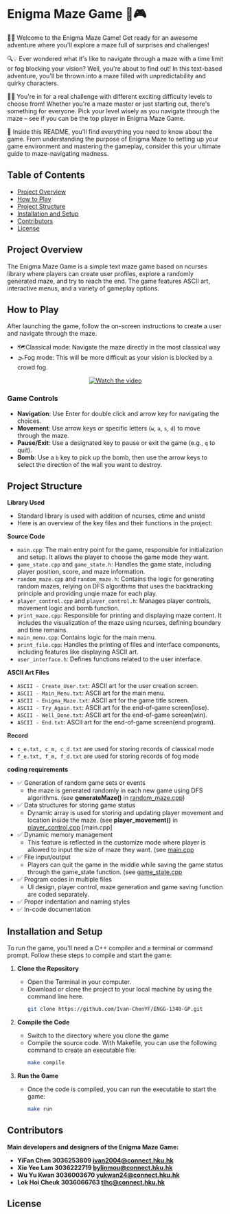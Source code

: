 # Enigma Maze Game 🚀🎮 

🎩✨ Welcome to the Enigma Maze Game! Get ready for an awesome adventure where you'll explore a maze full of surprises and challenges!

🔍💡 Ever wondered what it's like to navigate through a maze with a time limit or fog blocking your vision? Well, you're about to find out! In this text-based adventure, you'll be thrown into a maze filled with unpredictability and quirky characters.

🌟🧠 You're in for a real challenge with different exciting difficulty levels to choose from! Whether you're a maze master or just starting out, there's something for everyone. Pick your level wisely as you navigate through the maze – see if you can be the top player in Enigma Maze Game.

📜 Inside this README, you'll find everything you need to know about the game. From understanding the purpose of Enigma Maze to setting up your game environment and mastering the gameplay, consider this your ultimate guide to maze-navigating madness.

 

## Table of Contents
- [Project Overview](#project-overview)
- [How to Play](#how-to-play)
- [Project Structure](#project-structure)
- [Installation and Setup](#installation-and-setup)
- [Contributors](#contributors)
- [License](#license)

## Project Overview
The Enigma Maze Game is a simple text maze game based on ncurses library where players can create user profiles, explore a randomly generated maze, and try to reach the end. The game features ASCII art, interactive menus, and a variety of gameplay options.

## How to Play
After launching the game, follow the on-screen instructions to create a user and navigate through the maze.
- 🗺️Classical mode: Navigate the maze directly in the most classical way
- 🌫️Fog mode: This will be more difficult as your vision is blocked by a crowd fog.
<p align="center">
  <a href="https://www.youtube.com/watch?v=gTnuDBI7-Vk">
    <img src="https://img.youtube.com/vi/gTnuDBI7-Vk/0.jpg" alt="Watch the video">
  </a>
</p>


### Game Controls
- **Navigation**: Use Enter for double click and arrow key for navigating the choices.
- **Movement**: Use arrow keys or specific letters (`w`, `a`, `s`, `d`) to move through the maze.
- **Pause/Exit**: Use a designated key to pause or exit the game (e.g., `q` to quit).
- **Bomb**: Use a `b` key to pick up the bomb, then use the arrow keys to select the direction of the wall you want to destroy.

## Project Structure
**Library Used**
- Standard library is used with addition of ncurses, ctime and unistd
- Here is an overview of the key files and their functions in the project:

**Source Code**
- `main.cpp`: The main entry point for the game, responsible for initialization and setup. It allows the player to choose the game mode they want.
- `game_state.cpp` and `game_state.h`: Handles the game state, including player position, score, and maze information.
- `random_maze.cpp` and `random_maze.h`: Contains the logic for generating random mazes, relying on DFS algorithms that uses the backtracking principle and providing unqie maze for each play.
- `player_control.cpp` and `player_control.h`: Manages player controls, movement logic and bomb function.
- `print_maze.cpp`: Responsible for printing and displaying maze content. It includes  the visualization of the maze using ncurses, defining boundary and time remains.
- `main_menu.cpp`: Contains logic for the main menu.
- `print_file.cpp`: Handles the printing of files and interface components, including features like displaying ASCII art.
- `user_interface.h`: Defines functions related to the user interface.

**ASCII Art Files**
- `ASCII - Create_User.txt`: ASCII art for the user creation screen.
- `ASCII - Main_Menu.txt`: ASCII art for the main menu.
- `ASCII - Enigma_Maze.txt`: ASCII art for the game title screen.
- `ASCII - Try_Again.txt`: ASCII art for the end-of-game screen(lose).
- `ASCII - Well_Done.txt`: ASCII art for the end-of-game screen(win).
- `ASCII - End.txt`: ASCII art for the end-of-game screen(end program).

**Record**
- `c_e.txt, c_m, c_d.txt` are used for storing records of classical mode
- `f_e.txt, f_m, f_d.txt` are used for storing records of fog mode

**coding requirements**
- ✅ Generation of random game sets or events
   - the maze is generated randomly in each new game using DFS algorithms.  (see **generateMaze()** in [random_maze.cpp](https://github.com/Ivan-ChenYF/ENGG-1340-GP/blob/main/random_maze.cpp))
- ✅ Data structures for storing game status 
   - Dynamic array is used for storing and updating player movement and location inside the maze. (see **player_movement()** in [player_control.cpp](https://github.com/Ivan-ChenYF/ENGG-1340-GP/blob/main/player_control.cpp) [main.cpp] 
- ✅ Dynamic memory management
   - This feature is reflected in the customize mode where player is allowed to input the size of maze they want. (see [main.cpp](https://github.com/Ivan-ChenYF/ENGG-1340-GP/blob/main/main.cpp)
- ✅ File input/output 
   - Players can quit the game in the middle while saving the game status through the game_state function. (see [game_state.cpp](https://github.com/Ivan-ChenYF/ENGG-1340-GP/blob/main/game_state.cpp)
- ✅ Program codes in multiple files 
   - UI design, player control, maze generation and game saving function are coded separately. 
- ✅ Proper indentation and naming styles
- ✅ In-code documentation

## Installation and Setup
To run the game, you'll need a C++ compiler and a terminal or command prompt. Follow these steps to compile and start the game:

1. **Clone the Repository**
   - Open the Terminal in your computer.
   - Download or clone the project to your local machine by using the command line here.
     ```bash
     git clone https://github.com/Ivan-ChenYF/ENGG-1340-GP.git
     ```

3. **Compile the Code**
   - Switch to the directory where you clone the game
   - Compile the source code. With Makefile, you can use the following command to create an executable file:
     ```bash
     make compile
     ```

4. **Run the Game**
   - Once the code is compiled, you can run the executable to start the game:
     ```bash
     make run
     ```

## Contributors
 **Main developers and designers of the Enigma Maze Game:**
- **YiFan Chen  3036253809 ivan2004@connect.hku.hk**
- **Xie Yee Lam  3036222719  bylinmou@connect.hku.hk**
- **Wu Yu Kwan  3036003670  yukwan24@connect.hku.hk**
- **Lok Hoi Cheuk  3036066763  tlhc@connect.hku.hk**

## License


